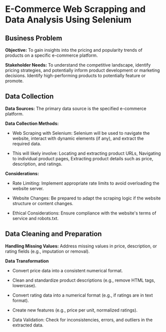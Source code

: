 # E-Commerce Web Scrapping and Data Analysis Using Selenium 

## Business Problem 
**Objective:** 
To gain insights into the pricing and popularity trends of products on a specific e-commerce platform.

**Stakeholder Needs:** 
To understand the competitive landscape, identify pricing strategies, and potentially inform product development or marketing decisions. Identify high-performing products to potentially feature or promote.

## Data Collection
**Data Sources:** The primary data source is the specified e-commerce platform.

**Data Collection Methods:**
 - Web Scraping with Selenium: Selenium will be used to navigate the website, interact with dynamic elements (if any), and extract the required data.

- This will likely involve: Locating and extracting product URLs, Navigating to individual product pages, Extracting product details such as price, description, and ratings.

**Considerations:**
- Rate Limiting: Implement appropriate rate limits to avoid overloading the website server.

- Website Changes: Be prepared to adapt the scraping logic if the website structure or content changes.

- Ethical Considerations: Ensure compliance with the website's terms of service and robots.txt.

## Data Cleaning and Preparation
 **Handling Missing Values:** Address missing values in price, description, or rating fields (e.g., imputation or removal).

 **Data Transformation**
  - Convert price data into a consistent numerical format.

  - Clean and standardize product descriptions (e.g., remove HTML tags, lowercase).

  - Convert rating data into a numerical format (e.g., if ratings are in text format).

  - Create new features (e.g., price per unit, normalized ratings).
  
  - Data Validation: Check for inconsistencies, errors, and outliers in the extracted data.
